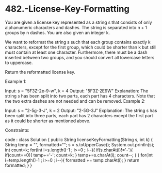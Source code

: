 # 482.-License-Key-Formatting
You are given a license key represented as a string s that consists of only alphanumeric characters and dashes. The string is separated into n + 1 groups by n dashes. You are also given an integer k.

We want to reformat the string s such that each group contains exactly k characters, except for the first group, which could be shorter than k but still must contain at least one character. Furthermore, there must be a dash inserted between two groups, and you should convert all lowercase letters to uppercase.

Return the reformatted license key.

 

Example 1:

Input: s = "5F3Z-2e-9-w", k = 4
Output: "5F3Z-2E9W"
Explanation: The string s has been split into two parts, each part has 4 characters.
Note that the two extra dashes are not needed and can be removed.
Example 2:

Input: s = "2-5g-3-J", k = 2
Output: "2-5G-3J"
Explanation: The string s has been split into three parts, each part has 2 characters except the first part as it could be shorter as mentioned above.
 

Constraints:

code :
class Solution {
    public String licenseKeyFormatting(String s, int k) {
        String temp = "", formatted="";
        s = s.toUpperCase();
        System.out.println(s);
        int count=k;
        for(int i=s.length()-1 ; i>=0 ; i--){
            if(s.charAt(i)!='-'){
                if(count==0){
                    temp+='-';
                    count=k;
                }
                temp+=s.charAt(i);
                count--;
            }
        }
        for(int i=temp.length()-1 ; i>=0 ; i--){
            formatted += temp.charAt(i);
        }
        return formatted; 
    }
}
